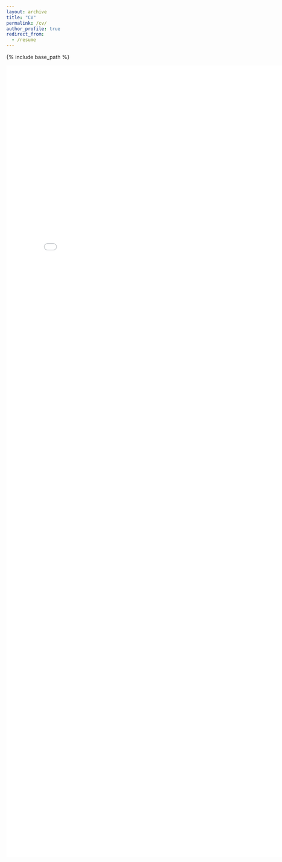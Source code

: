 ```yaml
---
layout: archive
title: "CV"
permalink: /cv/
author_profile: true
redirect_from:
  - /resume
---
```


{% include base_path %}

<embed src="../files/cv.pdf" width="800px" height="2100px" />
